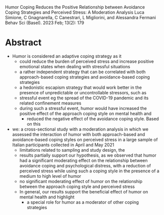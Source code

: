 Humor Coping Reduces the Positive Relationship between
  Avoidance Coping Strategies and Perceived Stress: A Moderation Analysis
Luca Simione, C Gnagnarella, C Canestrari, L Migliorini, and Alessandra Fermani
Behav Sci (Basel). 2023 Feb; 13(2): 179

# Abstract

* Humor is considered an adaptive coping strategy as it
  * could reduce the burden of perceived stress and
    increase positive emotional states when dealing with stressful situations
  * a rather independent strategy that can be correlated with both
    approach-based coping strategies and avoidance-based coping strategies
  * a hedonistic escapism strategy that would work better in the presence of
    unpredictable or uncontrollable stressors, such as
  * stressful event eg the spread of the COVID-19 pandemic and its related
    confinement measures
  * during such a stressful event, humor would have increased the positive
    effect of the approach coping style on mental health and
    * reduced the negative effect of the avoidance coping style.  Based on this
* we: a cross-sectional study with a moderation analysis in which we assessed
  the interaction of humor with both approach-based and avoidance-based coping
  styles on perceived stress in a large sample of Italian participants
  collected in April and May 2021
  * limitations related to sampling and study design, the
  * results partially support our hypothesis, as we observed that
    humor had a significant moderating effect on the relationship between
    avoidance coping and psychological distress, with a reduction of perceived
    stress while using such a coping style in the presence of a medium to high
    level of humor
  * no significant moderating effect of humor on the relationship between the
    approach coping style and perceived stress
  * In general, our results support the
    beneficial effect of humor on mental health and highlight
    * a special role for humor as a moderator of other coping strategies
